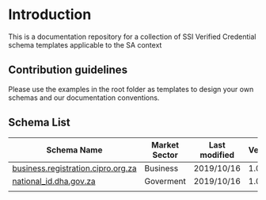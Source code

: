 # Introduction
This is a documentation repository for a collection of SSI Verified Credential schema templates applicable to the SA context

## Contribution guidelines
Please use the examples in the root folder as templates to design your own schemas and our documentation conventions.

## Schema List


|  Schema Name 	|   Market Sector	|  Last modified 	|  Version 	|   Status 	| Ledger Ref |
|---	|---	|---	|---	|---	|---  |
| [business.registration.cipro.org.za](business/business.registration.cipro.org.za.md)	| Business | 2019/10/16 | 1.0.0	| WIP	|  |
| [national_id.dha.gov.za](individual/national_id.dha.gov.za.md) | Goverment	| 2019/10/16 | 1.0.0 | WIP |  |
|   	|   	|   	|   	|   	|     |
